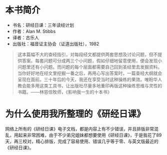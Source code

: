 # 本书简介

- 书名：研经日课：三年读经计划
- 作者：Alan M. Stibbs
- 译者：古乐人
- 出版社：福音证主协会（证道出版社），1982

> 这本篇幅不大的查经指引，对每段经文都提供两套思想及讨论问题，但不提供答案。每套问题可分成两三个小问题，假如仔细地留意使用，便会发现小问题里还有小问题。而问题的每个层面都需要自己回到圣经里去发掘资料。当你好好地在经文里挖掘一番之后，再用心写出答案时，一篇查经大纲就会呈现在面前。三十年后的今天，我还在享受当时这种操练的果效。唯盼华人教会能多用这类工具书，让出版社尽量多地重印再版这种操练思维与灵性的书籍。——林慈信牧师，《影响我一生的十本书》

# 为什么使用我所整理的《研经日课》

网络上所有的《研经日课》电子文档，都是内容上有不少错误，并且排版非常混乱，用起来非常困难，由于不少弟兄姐妹都想要使用《研经日课》，于是我花了89天，再三校对，精心排版，完成了容易使用、错误几乎等于零、与英文版最近的《研经日课》。